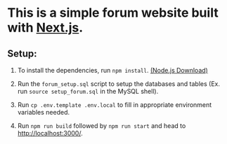 # This is a simple forum website built with [Next.js](https://nextjs.org).

## Setup:

1. To install the dependencies, run `npm install`. [(Node.js Download)](https://nodejs.org/en/)

2. Run the `forum_setup.sql` script to setup the databases and tables (Ex. run `source setup_forum.sql` in the MySQL shell).

3. Run `cp .env.template .env.local` to fill in appropriate environment variables needed.

4. Run `npm run build` followed by `npm run start` and head to [http://localhost:3000/](http://localhost:3000/).
